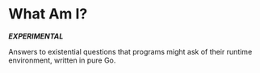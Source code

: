 # What Am I?

***EXPERIMENTAL***

Answers to existential questions that programs might ask of their runtime environment, written in pure Go.

